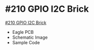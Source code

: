 # #210 GPIO I2C Brick

[#210 GPIO I2C Brick](http://fabo.io/210.html)

- Eagle PCB
- Schematic Image
- Sample Code